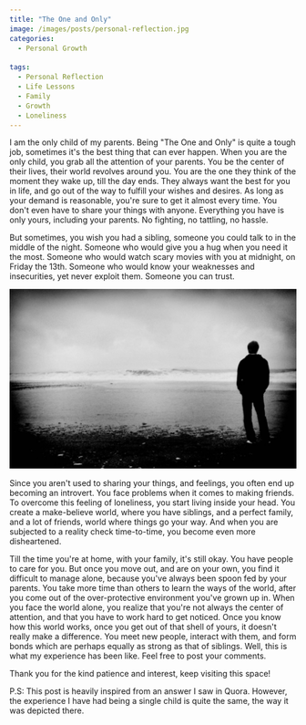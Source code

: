 ```yaml
---
title: "The One and Only"
image: /images/posts/personal-reflection.jpg
categories:
  - Personal Growth

tags:
  - Personal Reflection
  - Life Lessons
  - Family
  - Growth
  - Loneliness
---
```


I am the only child of my parents. Being "The One and Only" is quite a tough job, sometimes it's the best thing that can ever happen. When you are the only child, you grab all the attention of your parents. You be the center of their lives, their world revolves around you. You are the one they think of the moment they wake up, till the day ends. They always want the best for you in life, and go out of the way to fulfill your wishes and desires. As long as your demand is reasonable, you're sure to get it almost every time. You don't even have to share your things with anyone. Everything you have is only yours, including your parents. No fighting, no tattling, no hassle.

But sometimes, you wish you had a sibling, someone you could talk to in the middle of the night. Someone who would give you a hug when you need it the most. Someone who would watch scary movies with you at midnight, on Friday the 13th. Someone who would know your weaknesses and insecurities, yet never exploit them. Someone you can trust.

<img class="img-responsive" src="/images/posts/life/lonely-boy.jpg" alt="">

Since you aren't used to sharing your things, and feelings, you often end up becoming an introvert. You face problems when it comes to making friends. To overcome this feeling of loneliness, you start living inside your head. You create a make-believe world, where you have siblings, and a perfect family, and a lot of friends, world where things go your way. And when you are subjected to a reality check time-to-time, you become even more disheartened.

Till the time you're at home, with your family, it's still okay. You have people to care for you. But once you move out, and are on your own, you find it difficult to manage alone, because you've always been spoon fed by your parents. You take more time than others to learn the ways of the world, after you come out of the over-protective environment you've grown up in. When you face the world alone, you realize that you're not always the center of attention, and that you have to work hard to get noticed. Once you know how this world works, once you get out of that shell of yours, it doesn't really make a difference. You meet new people, interact with them, and form bonds which are perhaps equally as strong as that of siblings. Well, this is what my experience has been like. Feel free to post your comments. 

Thank you for the kind patience and interest, keep visiting this space!

P.S: This post is heavily inspired from an answer I saw in Quora. However, the experience I have had being a single child is quite the same, the way it was depicted there.
